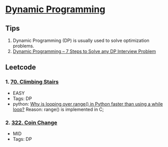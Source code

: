 # [Dynamic Programming](https://yangshun.github.io/tech-interview-handbook/algorithms/dynamic-programming)

## Tips
1. Dynamic Programming (DP) is usually used to solve optimization problems.
2. [Dynamic Programming – 7 Steps to Solve any DP Interview Problem](https://dev.to/nikolaotasevic/dynamic-programming--7-steps-to-solve-any-dp-interview-problem-3870)

## Leetcode
### 1. [70. Climbing Stairs](https://leetcode-cn.com/problems/climbing-stairs/)
- EASY
- Tags: DP
- python: [Why is looping over range() in Python faster than using a while loop?](https://stackoverflow.com/questions/869229/why-is-looping-over-range-in-python-faster-than-using-a-while-loop) Reason: range() is implemented in C;

### 2. [322. Coin Change](https://leetcode-cn.com/problems/coin-change/)
- MID
- Tags: DP